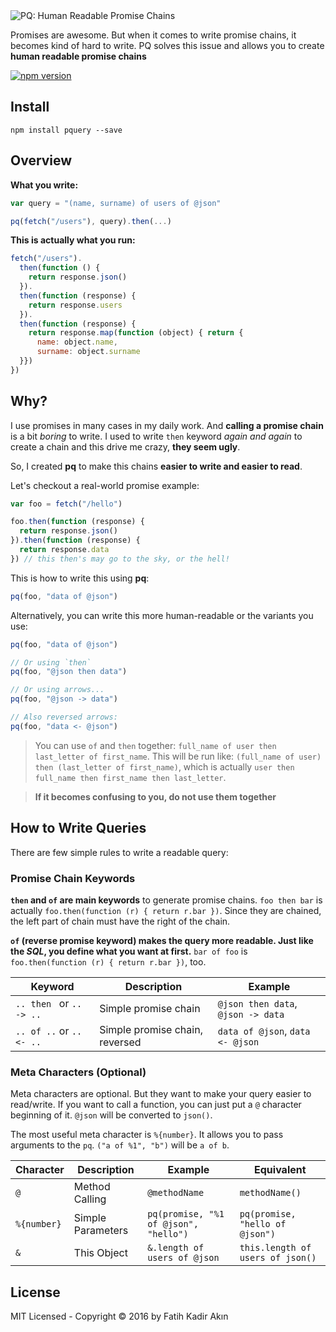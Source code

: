<img src="https://dl.dropbox.com/s/044jmqzt2ee5bkn/pquery.png" alt="PQ: Human Readable Promise Chains">

Promises are awesome. But when it comes to write promise chains, it becomes kind of hard to write.
PQ solves this issue and allows you to create **human readable promise chains**

[![npm version](https://badge.fury.io/js/pquery.svg)](https://badge.fury.io/js/pquery)

## Install

```
npm install pquery --save
```

## Overview

**What you write:**
```js
var query = "(name, surname) of users of @json"

pq(fetch("/users"), query).then(...)
```

**This is actually what you run:**
```js
fetch("/users").
  then(function () {
    return response.json()
  }).
  then(function (response) {
    return response.users
  }).
  then(function (response) {
    return response.map(function (object) { return {
      name: object.name,
      surname: object.surname
  }})
})
```

## Why?

I use promises in many cases in my daily work. And **calling a promise chain** is a bit *boring* to write. I used to write `then` keyword *again and again* to create a chain and this drive me crazy, **they seem ugly**.

So, I created **pq** to make this chains **easier to write and easier to read**.

Let's checkout a real-world promise example:
```js
var foo = fetch("/hello")

foo.then(function (response) {
  return response.json()
}).then(function (response) {
  return response.data
}) // this then's may go to the sky, or the hell!
```

This is how to write this using **pq**:
```js
pq(foo, "data of @json")
```

Alternatively, you can write this more human-readable or the variants you use:

```js
pq(foo, "data of @json")

// Or using `then`
pq(foo, "@json then data")

// Or using arrows...
pq(foo, "@json -> data")

// Also reversed arrows:
pq(foo, "data <- @json")
```

> You can use `of` and `then` together: `full_name of user then last_letter of first_name`.
> This will be run like: `(full_name of user) then (last_letter of first_name)`,
> which is actually `user then full_name then first_name then last_letter`.

> **If it becomes confusing to you, do not use them together**

## How to Write Queries

There are few simple rules to write a readable query:

### Promise Chain Keywords

**`then` and `of` are main keywords** to generate promise chains. `foo then bar` is actually `foo.then(function (r) { return r.bar })`. Since they are chained, the left part of chain must have the right of the chain.

**`of` (reverse promise keyword) makes the query more readable. Just like the *SQL*, you define what you want at first.** `bar of foo` is `foo.then(function (r) { return r.bar })`, too.

Keyword | Description | Example
--- | --- | ---
`.. then ` or `.. -> ..` | Simple promise chain | `@json then data`, `@json -> data`
`.. of ..` or `.. <- ..` | Simple promise chain, reversed | `data of @json`, `data <- @json`

### Meta Characters (Optional)

Meta characters are optional. But they want to make your query easier to read/write. If you want to call a function, you can just put a `@` character beginning of it. `@json` will be converted to `json()`.

The most useful meta character is `%{number}`. It allows you to pass arguments to the `pq`. `("a of %1", "b")` will be `a of b`.

Character | Description | Example | Equivalent
--- | --- | --- | ---
`@` | Method Calling | `@methodName` | `methodName()`
`%{number}` | Simple Parameters | `pq(promise, "%1 of @json", "hello")` | `pq(promise, "hello of @json")`
`&` | This Object | `&.length of users of @json` | `this.length of users of json()`

## License

MIT Licensed - Copyright &copy; 2016 by Fatih Kadir Akın
